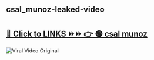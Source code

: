 
 ## csal_munoz-leaked-video 

# <h2><a href="https://clipsfans.com/csal_munoz&ref=git">🔗 Click to LINKS ⏩⏩ 👉 🟢 csal munoz </a></h2>

<a href="https://clipsfans.com/csal_munoz&ref=git" rel="nofollow" data-target="animated-image.originalLink"><img src="https://i.ibb.co.com/xMMVF88/686577567.gif" alt="Viral Video Original" style="max-width: 100%; display: inline-block;" data-target="animated-image.originalImage"></a>
